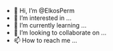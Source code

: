 - 👋 Hi, I’m @ElkosPerm
- 👀 I’m interested in ...
- 🌱 I’m currently learning ...
- 💞️ I’m looking to collaborate on ...
- 📫 How to reach me ...

<!---
ElkosPerm/ElkosPerm is a ✨ special ✨ repository because its `README.md` (this file) appears on your GitHub profile.
You can click the Preview link to take a look at your changes.
--->
